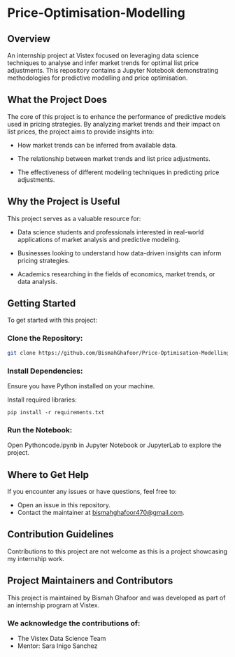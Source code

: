 # Price-Optimisation-Modelling
## Overview
An internship project at Vistex focused on leveraging data science techniques to analyse and infer market trends for optimal list price adjustments. This repository contains a Jupyter Notebook demonstrating methodologies for predictive modelling and price optimisation.

## What the Project Does
The core of this project is to enhance the performance of predictive models used in pricing strategies. By analyzing market trends and their impact on list prices, the project aims to provide insights into:
* How market trends can be inferred from available data.

* The relationship between market trends and list price adjustments.

* The effectiveness of different modeling techniques in predicting price adjustments.

## Why the Project is Useful
This project serves as a valuable resource for:

* Data science students and professionals interested in real-world applications of market analysis and predictive modeling.

* Businesses looking to understand how data-driven insights can inform pricing strategies.

* Academics researching in the fields of economics, market trends, or data analysis.


## Getting Started
To get started with this project:

### Clone the Repository:
```bash
git clone https://github.com/BismahGhafoor/Price-Optimisation-Modelling.git
```

### Install Dependencies:
Ensure you have Python installed on your machine.

Install required libraries:
```
pip install -r requirements.txt
```

### Run the Notebook:
Open Pythoncode.ipynb in Jupyter Notebook or JupyterLab to explore the project.


## Where to Get Help
If you encounter any issues or have questions, feel free to:
* Open an issue in this repository.
* Contact the maintainer at bismahghafoor470@gmail.com.

## Contribution Guidelines
Contributions to this project are not welcome as this is a project showcasing my internship work. 

## Project Maintainers and Contributors
This project is maintained by Bismah Ghafoor and was developed as part of an internship program at Vistex.

### We acknowledge the contributions of:
* The Vistex Data Science Team
* Mentor: Sara Inigo Sanchez
